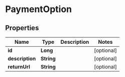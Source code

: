 # PaymentOption

## Properties
Name | Type | Description | Notes
------------ | ------------- | ------------- | -------------
**id** | **Long** |  |  [optional]
**description** | **String** |  |  [optional]
**returnUrl** | **String** |  |  [optional]
